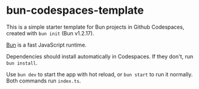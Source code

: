# bun-codespaces-template

This is a simple starter template for Bun projects in Github Codespaces, created with `bun init` (Bun v1.2.17).

[Bun](https://bun.sh) is a fast JavaScript runtime.

Dependencies should install automatically in Codespaces. If they don't, run `bun install`.

Use `bun dev` to start the app with hot reload, or `bun start` to run it normally. Both commands run `index.ts`.
